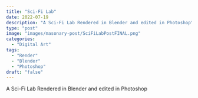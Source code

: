 ```yaml
---
title: "Sci-Fi Lab"
date: 2022-07-19
description: "A Sci-Fi Lab Rendered in Blender and edited in Photoshop"
type: "post"
image: "images/masonary-post/SciFiLabPostFINAL.png"
categories: 
  - "Digital Art"
tags:
  - "Render"
  - "Blender"
  - "Photoshop"
draft: "false"
---
```



A Sci-Fi Lab Rendered in Blender and edited in Photoshop





